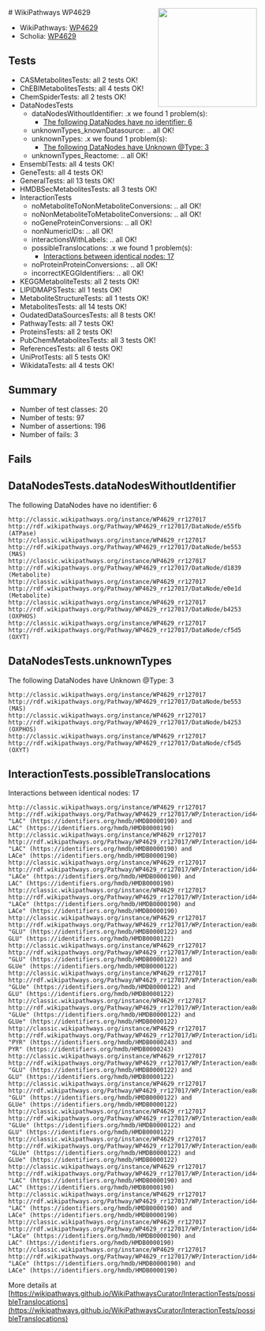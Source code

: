 <img style="float: right; width: 200px" src="https://upload.wikimedia.org/wikipedia/commons/thumb/8/83/Wplogo_with_text_500.png/640px-Wplogo_with_text_500.png" />
# WikiPathways WP4629

* WikiPathways: [WP4629](https://wikipathways.org/pathways/WP4629)
* Scholia: [WP4629](https://scholia.toolforge.org/wikipathways/WP4629)
## Tests
* CASMetabolitesTests: all 2 tests OK!
* ChEBIMetabolitesTests: all 4 tests OK!
* ChemSpiderTests: all 2 tests OK!
* DataNodesTests
    * dataNodesWithoutIdentifier: .x we found 1 problem(s):
        * [The following DataNodes have no identifier: 6](#d2d32fa5)
    * unknownTypes_knownDatasource: .. all OK!
    * unknownTypes: .x we found 1 problem(s):
        * [The following DataNodes have Unknown @Type: 3](#839973e1)
    * unknownTypes_Reactome: .. all OK!
* EnsemblTests: all 4 tests OK!
* GeneTests: all 4 tests OK!
* GeneralTests: all 13 tests OK!
* HMDBSecMetabolitesTests: all 3 tests OK!
* InteractionTests
    * noMetaboliteToNonMetaboliteConversions: .. all OK!
    * noNonMetaboliteToMetaboliteConversions: .. all OK!
    * noGeneProteinConversions: .. all OK!
    * nonNumericIDs: .. all OK!
    * interactionsWithLabels: .. all OK!
    * possibleTranslocations: .x we found 1 problem(s):
        * [Interactions between identical nodes: 17](#661ebef1)
    * noProteinProteinConversions: .. all OK!
    * incorrectKEGGIdentifiers: .. all OK!
* KEGGMetaboliteTests: all 2 tests OK!
* LIPIDMAPSTests: all 1 tests OK!
* MetaboliteStructureTests: all 1 tests OK!
* MetabolitesTests: all 14 tests OK!
* OudatedDataSourcesTests: all 8 tests OK!
* PathwayTests: all 7 tests OK!
* ProteinsTests: all 2 tests OK!
* PubChemMetabolitesTests: all 3 tests OK!
* ReferencesTests: all 6 tests OK!
* UniProtTests: all 5 tests OK!
* WikidataTests: all 4 tests OK!


## Summary

* Number of test classes: 20
* Number of tests: 97
* Number of assertions: 196
* Number of fails: 3

## Fails

<a name="d2d32fa5" />

## DataNodesTests.dataNodesWithoutIdentifier

The following DataNodes have no identifier: 6
```
http://classic.wikipathways.org/instance/WP4629_rr127017 http://rdf.wikipathways.org/Pathway/WP4629_rr127017/DataNode/e55fb (ATPase)
http://classic.wikipathways.org/instance/WP4629_rr127017 http://rdf.wikipathways.org/Pathway/WP4629_rr127017/DataNode/be553 (MAS)
http://classic.wikipathways.org/instance/WP4629_rr127017 http://rdf.wikipathways.org/Pathway/WP4629_rr127017/DataNode/d1839 (Metabolite)
http://classic.wikipathways.org/instance/WP4629_rr127017 http://rdf.wikipathways.org/Pathway/WP4629_rr127017/DataNode/e0e1d (Metabolite)
http://classic.wikipathways.org/instance/WP4629_rr127017 http://rdf.wikipathways.org/Pathway/WP4629_rr127017/DataNode/b4253 (OXPHOS)
http://classic.wikipathways.org/instance/WP4629_rr127017 http://rdf.wikipathways.org/Pathway/WP4629_rr127017/DataNode/cf5d5 (OXYT)
```

<a name="839973e1" />

## DataNodesTests.unknownTypes

The following DataNodes have Unknown @Type: 3
```
http://classic.wikipathways.org/instance/WP4629_rr127017 http://rdf.wikipathways.org/Pathway/WP4629_rr127017/DataNode/be553 (MAS)
http://classic.wikipathways.org/instance/WP4629_rr127017 http://rdf.wikipathways.org/Pathway/WP4629_rr127017/DataNode/b4253 (OXPHOS)
http://classic.wikipathways.org/instance/WP4629_rr127017 http://rdf.wikipathways.org/Pathway/WP4629_rr127017/DataNode/cf5d5 (OXYT)
```

<a name="661ebef1" />

## InteractionTests.possibleTranslocations

Interactions between identical nodes: 17
```
http://classic.wikipathways.org/instance/WP4629_rr127017 http://rdf.wikipathways.org/Pathway/WP4629_rr127017/WP/Interaction/id4492be65_2 "LAC" (https://identifiers.org/hmdb/HMDB0000190) and 
LAC" (https://identifiers.org/hmdb/HMDB0000190)
http://classic.wikipathways.org/instance/WP4629_rr127017 http://rdf.wikipathways.org/Pathway/WP4629_rr127017/WP/Interaction/id4492be65_2 "LAC" (https://identifiers.org/hmdb/HMDB0000190) and 
LACe" (https://identifiers.org/hmdb/HMDB0000190)
http://classic.wikipathways.org/instance/WP4629_rr127017 http://rdf.wikipathways.org/Pathway/WP4629_rr127017/WP/Interaction/id4492be65_2 "LACe" (https://identifiers.org/hmdb/HMDB0000190) and 
LAC" (https://identifiers.org/hmdb/HMDB0000190)
http://classic.wikipathways.org/instance/WP4629_rr127017 http://rdf.wikipathways.org/Pathway/WP4629_rr127017/WP/Interaction/id4492be65_2 "LACe" (https://identifiers.org/hmdb/HMDB0000190) and 
LACe" (https://identifiers.org/hmdb/HMDB0000190)
http://classic.wikipathways.org/instance/WP4629_rr127017 http://rdf.wikipathways.org/Pathway/WP4629_rr127017/WP/Interaction/ea8dd_1 "GLU" (https://identifiers.org/hmdb/HMDB0000122) and 
GLU" (https://identifiers.org/hmdb/HMDB0000122)
http://classic.wikipathways.org/instance/WP4629_rr127017 http://rdf.wikipathways.org/Pathway/WP4629_rr127017/WP/Interaction/ea8dd_1 "GLU" (https://identifiers.org/hmdb/HMDB0000122) and 
GLUe" (https://identifiers.org/hmdb/HMDB0000122)
http://classic.wikipathways.org/instance/WP4629_rr127017 http://rdf.wikipathways.org/Pathway/WP4629_rr127017/WP/Interaction/ea8dd_1 "GLUe" (https://identifiers.org/hmdb/HMDB0000122) and 
GLU" (https://identifiers.org/hmdb/HMDB0000122)
http://classic.wikipathways.org/instance/WP4629_rr127017 http://rdf.wikipathways.org/Pathway/WP4629_rr127017/WP/Interaction/ea8dd_1 "GLUe" (https://identifiers.org/hmdb/HMDB0000122) and 
GLUe" (https://identifiers.org/hmdb/HMDB0000122)
http://classic.wikipathways.org/instance/WP4629_rr127017 http://rdf.wikipathways.org/Pathway/WP4629_rr127017/WP/Interaction/id1aba2109 "PYR" (https://identifiers.org/hmdb/HMDB0000243) and 
PYR" (https://identifiers.org/hmdb/HMDB0000243)
http://classic.wikipathways.org/instance/WP4629_rr127017 http://rdf.wikipathways.org/Pathway/WP4629_rr127017/WP/Interaction/ea8dd_2 "GLU" (https://identifiers.org/hmdb/HMDB0000122) and 
GLU" (https://identifiers.org/hmdb/HMDB0000122)
http://classic.wikipathways.org/instance/WP4629_rr127017 http://rdf.wikipathways.org/Pathway/WP4629_rr127017/WP/Interaction/ea8dd_2 "GLU" (https://identifiers.org/hmdb/HMDB0000122) and 
GLUe" (https://identifiers.org/hmdb/HMDB0000122)
http://classic.wikipathways.org/instance/WP4629_rr127017 http://rdf.wikipathways.org/Pathway/WP4629_rr127017/WP/Interaction/ea8dd_2 "GLUe" (https://identifiers.org/hmdb/HMDB0000122) and 
GLU" (https://identifiers.org/hmdb/HMDB0000122)
http://classic.wikipathways.org/instance/WP4629_rr127017 http://rdf.wikipathways.org/Pathway/WP4629_rr127017/WP/Interaction/ea8dd_2 "GLUe" (https://identifiers.org/hmdb/HMDB0000122) and 
GLUe" (https://identifiers.org/hmdb/HMDB0000122)
http://classic.wikipathways.org/instance/WP4629_rr127017 http://rdf.wikipathways.org/Pathway/WP4629_rr127017/WP/Interaction/id4492be65_1 "LAC" (https://identifiers.org/hmdb/HMDB0000190) and 
LAC" (https://identifiers.org/hmdb/HMDB0000190)
http://classic.wikipathways.org/instance/WP4629_rr127017 http://rdf.wikipathways.org/Pathway/WP4629_rr127017/WP/Interaction/id4492be65_1 "LAC" (https://identifiers.org/hmdb/HMDB0000190) and 
LACe" (https://identifiers.org/hmdb/HMDB0000190)
http://classic.wikipathways.org/instance/WP4629_rr127017 http://rdf.wikipathways.org/Pathway/WP4629_rr127017/WP/Interaction/id4492be65_1 "LACe" (https://identifiers.org/hmdb/HMDB0000190) and 
LAC" (https://identifiers.org/hmdb/HMDB0000190)
http://classic.wikipathways.org/instance/WP4629_rr127017 http://rdf.wikipathways.org/Pathway/WP4629_rr127017/WP/Interaction/id4492be65_1 "LACe" (https://identifiers.org/hmdb/HMDB0000190) and 
LACe" (https://identifiers.org/hmdb/HMDB0000190)
```

More details at [https://wikipathways.github.io/WikiPathwaysCurator/InteractionTests/possibleTranslocations](https://wikipathways.github.io/WikiPathwaysCurator/InteractionTests/possibleTranslocations)


